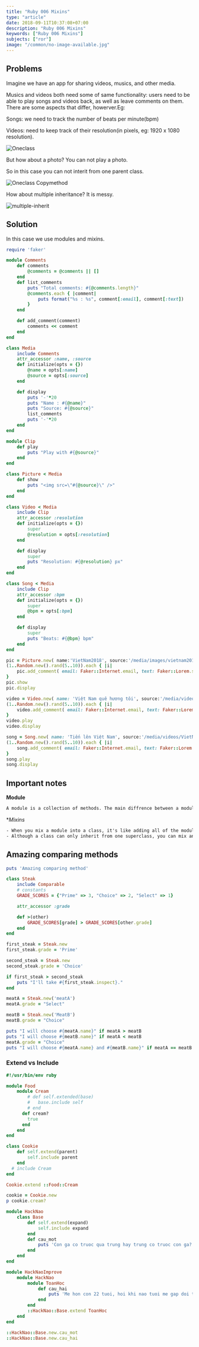 ```yaml
---
title: "Ruby 006 Mixins"
type: "article"
date: 2018-09-11T10:37:08+07:00
description: "Ruby 006 Mixins"
keywords: ["Ruby 006 Mixins"]
subjects: ["ror"]
image: "/common/no-image-available.jpg"
---
```


## Problems

Imagine we have an app for sharing videos, musics, and other media.

Musics and videos both need some of same functionality: users need to be able to play songs and videos back,
as well as leave comments on them. There are some aspects that differ, howerver.Eg:

Songs: we need to track the number of beats per minute(bpm)

Videos: need to keep track of their resolution(in pixels, eg: 1920 x 1080 resolution).

![Oneclass](/posts/ruby-006-oneclass.png)

But how about a photo? You can not play a photo.

So in this case you can not interit from one parent class.

![Oneclass Copymethod](/posts/ruby-006-oneclass-copymethod.png)

How about multiple inheritance? It is messy.

![multiple-inherit](/posts/ruby-006-multiple-inherit.png)

## Solution

In this case we use modules and mixins.

```ruby
require 'faker'

module Comments
	def comments
        @comments = @comments || []
	end
	def list_comments
		puts "Total comments: #{@comments.length}"
		@comments.each { |comment|
			puts format("%s : %s", comment[:email], comment[:text])
		}
	end

	def add_comment(comment)
		comments << comment
	end
end

class Media
	include Comments
	attr_accessor :name, :source
	def initialize(opts = {})
		@name = opts[:name]
		@source = opts[:source]
	end

	def display
		puts '-'*20
		puts "Name : #{@name}"
		puts "Source: #{@source}"
		list_comments
		puts '-'*20
	end
end

module Clip
	def play
		puts "Play with #{@source}"
	end
end

class Picture < Media
	def show
		puts "<img src=\"#{@source}\" />"
	end
end

class Video < Media
	include Clip
	attr_accessor :resolution
	def initialize(opts = {})
		super
		@resolution = opts[:resolution]
	end

	def display
		super
		puts "Resolution: #{@resolution} px"
	end
end

class Song < Media
	include Clip
	attr_accessor :bpm	
	def initialize(opts = {})
		super
		@bpm = opts[:bpm]
	end

	def display
		super
		puts "Beats: #{@bpm} bpm"
	end
end

pic = Picture.new( name:'VietNam2018', source:'/media/images/vietnam2018.jpg')
(1..Random.new().rand(5..10)).each { |i|
	pic.add_comment( email: Faker::Internet.email, text: Faker::Lorem.sentences(1)[0])
}
pic.show
pic.display

video = Video.new( name: 'Việt Nam quê hương tôi', source:'/media/videos/VietNam2018.mp4', resolution: '1920x1080')
(1..Random.new().rand(5..10)).each { |i|
	video.add_comment( email: Faker::Internet.email, text: Faker::Lorem.sentences(1)[0])
}
video.play
video.display

song = Song.new( name: 'Tiến lên Việt Nam', source:'/media/videos/VietNam2018.mp4', bpm: '90' )
(1..Random.new().rand(5..10)).each { |i|
	song.add_comment( email: Faker::Internet.email, text: Faker::Lorem.sentences(1)[0])
}
song.play
song.display
```

## Important notes

**Module**

```html
A module is a collection of methods. The main diffrence between a module and a class is that you can't create instance of a module
```

**Mixins*

```html
- When you mix a module into a class, it's like adding all of the modules's methods to the class as instance methods
- Although a class can only inherit from one superclass, you can mix any number of modules into a class
```

## Amazing comparing methods

```ruby
puts 'Amazing comparing method'

class Steak
	include Comparable
	# constants
	GRADE_SCORES = {"Prime" => 3, "Choice" => 2, "Select" => 1}

	attr_accessor :grade

	def >(other)		
		GRADE_SCORES[grade] > GRADE_SCORES[other.grade]
	end
end

first_steak = Steak.new
first_steak.grade = 'Prime'

second_steak = Steak.new
second_steak.grade = 'Choice'

if first_steak > second_steak
	puts "I'll take #{first_steak.inspect}."
end

meatA = Steak.new('meatA')
meatA.grade = "Select"

meatB = Steak.new('MeatB')
meatB.grade = "Choice"

puts "I will choose #{meatA.name}" if meatA > meatB
puts "I will choose #{meatB.name}" if meatA < meatB
meatA.grade = "Choice"
puts "I will choose #{meatA.name} and #{meatB.name}" if meatA == meatB
```

### Extend vs Include

```ruby
#!/usr/bin/env ruby

module Food
	module Cream
		# def self.extended(base)
		# 	base.include self
		# end
	  def cream?
	    true
	  end
	end
end

class Cookie
	def self.extend(parent)
		self.include parent
	end
  # include Cream
end

Cookie.extend ::Food::Cream

cookie = Cookie.new
p cookie.cream?

module HackNao
	class Base
		def self.extend(expand)
			self.include expand
		end
		def cau_mot
			puts 'Con ga co truoc qua trung hay trung co truoc con ga?'
		end
	end
end

module HackNaoImprove
	module HackNao
		module ToanHoc
			def cau_hai
				puts 'Me hon con 22 tuoi, hoi khi nao tuoi me gap doi tuoi con?'
			end
		end
		::HackNao::Base.extend ToanHoc
	end
end

::HackNao::Base.new.cau_mot
::HackNao::Base.new.cau_hai
```